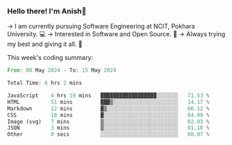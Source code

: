 ### Hello there! I'm Anish👋

-> I am currently pursuing Software Engineering at NCIT, Pokhara University. 💻
-> Interested in Software and Open Source. 📖
-> Always trying my best and giving it all. 💪


This week's coding summary:
<!--START_SECTION:waka-->

```rust
From: 08 May 2024 - To: 15 May 2024

Total Time: 6 hrs 2 mins

JavaScript    4 hrs 19 mins   ▓▓▓▓▓▓▓▓▓▓▓▓▓▓▓▓▓▓░░░░░░░   71.53 %
HTML          51 mins         ▓▓▓▒░░░░░░░░░░░░░░░░░░░░░   14.17 %
Markdown      22 mins         ▓▒░░░░░░░░░░░░░░░░░░░░░░░   06.12 %
CSS           18 mins         ▓░░░░░░░░░░░░░░░░░░░░░░░░   04.99 %
Image (svg)   7 mins          ▒░░░░░░░░░░░░░░░░░░░░░░░░   02.03 %
JSON          3 mins          ▒░░░░░░░░░░░░░░░░░░░░░░░░   01.10 %
Other         0 secs          ░░░░░░░░░░░░░░░░░░░░░░░░░   00.07 %
```

<!--END_SECTION:waka-->
